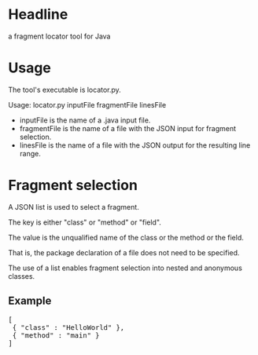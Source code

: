# Headline

a fragment locator tool for Java

# Usage

The tool's executable is locator.py.

Usage: locator.py inputFile fragmentFile linesFile

* inputFile is the name of a .java input file.
* fragmentFile is the name of a file with the JSON input for fragment selection.
* linesFile is the name of a file with the JSON output for the resulting line range.

# Fragment selection

A JSON list is used to select a fragment.

The key is either "class" or "method" or "field".

The value is the unqualified name of the class or the method or the field.

That is, the package declaration of a file does not need to be specified.

The use of a list enables fragment selection into nested and anonymous classes.

## Example

<pre>
[
 { "class" : "HelloWorld" },
 { "method" : "main" }
]
</pre<

For the given file, the class "HelloWorld".

# Limitations

* Overloaded methods cannot be selected; XPath-like, position-based selection would be one option.

# Testing

Run "make test" to test the tool.
